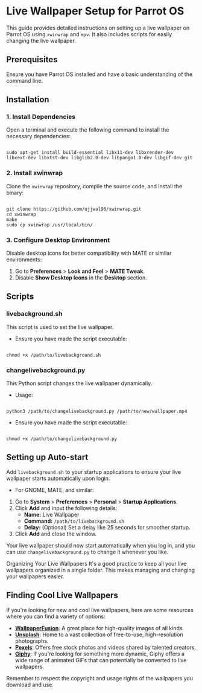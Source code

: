 # Live Wallpaper Setup for Parrot OS

This guide provides detailed instructions on setting up a live wallpaper on Parrot OS using `xwinwrap` and `mpv`. It also includes scripts for easily changing the live wallpaper.

## Prerequisites

Ensure you have Parrot OS installed and have a basic understanding of the command line.

## Installation

### 1. Install Dependencies

Open a terminal and execute the following command to install the necessary dependencies:

```

sudo apt-get install build-essential libx11-dev libxrender-dev libxext-dev libxtst-dev libglib2.0-dev libpango1.0-dev libgif-dev git

```

### 2. Install xwinwrap

Clone the `xwinwrap` repository, compile the source code, and install the binary:

```

git clone https://github.com/ujjwal96/xwinwrap.git
cd xwinwrap
make
sudo cp xwinwrap /usr/local/bin/

```

### 3. Configure Desktop Environment

Disable desktop icons for better compatibility with MATE or similar environments:

1. Go to **Preferences** > **Look and Feel** > **MATE Tweak**.
2. Disable **Show Desktop Icons** in the **Desktop** section.

## Scripts

### livebackground.sh

This script is used to set the live wallpaper.

- Ensure you have made the script executable:


```

chmod +x /path/to/livebackground.sh

```

### changelivebackground.py

This Python script changes the live wallpaper dynamically.

- Usage:

```

python3 /path/to/changelivebackground.py /path/to/new/wallpaper.mp4

```

- Ensure you have made the script executable:

```

chmod +x /path/to/changelivebackground.py

```

## Setting up Auto-start

Add `livebackground.sh` to your startup applications to ensure your live wallpaper starts automatically upon login.

- For GNOME, MATE, and similar:

1. Go to **System** > **Preferences** > **Personal** > **Startup Applications**.
2. Click **Add** and input the following details:
   - **Name:** Live Wallpaper
   - **Command:** `/path/to/livebackground.sh`
   - **Delay:** (Optional) Set a delay like 25 seconds for smoother startup.
3. Click **Add** and close the window.

Your live wallpaper should now start automatically when you log in, and you can use `changelivebackground.py` to change it whenever you like.

Organizing Your Live Wallpapers
It's a good practice to keep all your live wallpapers organized in a single folder. This makes managing and changing your wallpapers easier.

## Finding Cool Live Wallpapers

If you're looking for new and cool live wallpapers, here are some resources where you can find a variety of options:

- **[WallpaperFusion](https://www.wallpaperfusion.com/)**: A great place for high-quality images of all kinds.
- **[Unsplash](https://unsplash.com/)**: Home to a vast collection of free-to-use, high-resolution photographs.
- **[Pexels](https://www.pexels.com/)**: Offers free stock photos and videos shared by talented creators.
- **[Giphy](https://giphy.com/)**: If you're looking for something more dynamic, Giphy offers a wide range of animated GIFs that can potentially be converted to live wallpapers.

Remember to respect the copyright and usage rights of the wallpapers you download and use.
